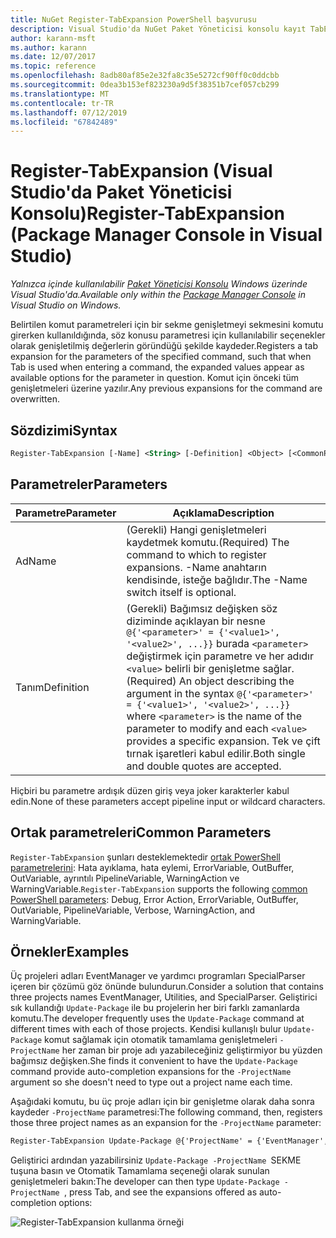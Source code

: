 ```yaml
---
title: NuGet Register-TabExpansion PowerShell başvurusu
description: Visual Studio'da NuGet Paket Yöneticisi konsolu kayıt TabExpansion PowerShell komutunda referansı.
author: karann-msft
ms.author: karann
ms.date: 12/07/2017
ms.topic: reference
ms.openlocfilehash: 8adb80af85e2e32fa8c35e5272cf90ff0c0ddcbb
ms.sourcegitcommit: 0dea3b153ef823230a9d5f38351b7cef057cb299
ms.translationtype: MT
ms.contentlocale: tr-TR
ms.lasthandoff: 07/12/2019
ms.locfileid: "67842489"
---
```

# <a name="register-tabexpansion-package-manager-console-in-visual-studio"></a><span data-ttu-id="188a0-103">Register-TabExpansion (Visual Studio'da Paket Yöneticisi Konsolu)</span><span class="sxs-lookup"><span data-stu-id="188a0-103">Register-TabExpansion (Package Manager Console in Visual Studio)</span></span>

<span data-ttu-id="188a0-104">*Yalnızca içinde kullanılabilir [Paket Yöneticisi Konsolu](package-manager-console.md) Windows üzerinde Visual Studio'da.*</span><span class="sxs-lookup"><span data-stu-id="188a0-104">*Available only within the [Package Manager Console](package-manager-console.md) in Visual Studio on Windows.*</span></span>

<span data-ttu-id="188a0-105">Belirtilen komut parametreleri için bir sekme genişletmeyi sekmesini komutu girerken kullanıldığında, söz konusu parametresi için kullanılabilir seçenekler olarak genişletilmiş değerlerin göründüğü şekilde kaydeder.</span><span class="sxs-lookup"><span data-stu-id="188a0-105">Registers a tab expansion for the parameters of the specified command, such that when Tab is used when entering a command, the expanded values appear as available options for the parameter in question.</span></span> <span data-ttu-id="188a0-106">Komut için önceki tüm genişletmeleri üzerine yazılır.</span><span class="sxs-lookup"><span data-stu-id="188a0-106">Any previous expansions for the command are overwritten.</span></span>

## <a name="syntax"></a><span data-ttu-id="188a0-107">Sözdizimi</span><span class="sxs-lookup"><span data-stu-id="188a0-107">Syntax</span></span>

```ps
Register-TabExpansion [-Name] <String> [-Definition] <Object> [<CommonParameters>]
```

## <a name="parameters"></a><span data-ttu-id="188a0-108">Parametreler</span><span class="sxs-lookup"><span data-stu-id="188a0-108">Parameters</span></span>

| <span data-ttu-id="188a0-109">Parametre</span><span class="sxs-lookup"><span data-stu-id="188a0-109">Parameter</span></span> | <span data-ttu-id="188a0-110">Açıklama</span><span class="sxs-lookup"><span data-stu-id="188a0-110">Description</span></span> |
| --- | --- |
| <span data-ttu-id="188a0-111">Ad</span><span class="sxs-lookup"><span data-stu-id="188a0-111">Name</span></span> | <span data-ttu-id="188a0-112">(Gerekli) Hangi genişletmeleri kaydetmek komutu.</span><span class="sxs-lookup"><span data-stu-id="188a0-112">(Required) The command to which to register expansions.</span></span> <span data-ttu-id="188a0-113">-Name anahtarın kendisinde, isteğe bağlıdır.</span><span class="sxs-lookup"><span data-stu-id="188a0-113">The -Name switch itself is optional.</span></span> |
| <span data-ttu-id="188a0-114">Tanım</span><span class="sxs-lookup"><span data-stu-id="188a0-114">Definition</span></span> | <span data-ttu-id="188a0-115">(Gerekli) Bağımsız değişken söz diziminde açıklayan bir nesne `@{'<parameter>' = {'<value1>', '<value2>', ...}}` burada `<parameter>` değiştirmek için parametre ve her adıdır `<value>` belirli bir genişletme sağlar.</span><span class="sxs-lookup"><span data-stu-id="188a0-115">(Required) An object describing the argument in the syntax `@{'<parameter>' = {'<value1>', '<value2>', ...}}` where `<parameter>` is the name of the parameter to modify and each `<value>` provides a specific expansion.</span></span> <span data-ttu-id="188a0-116">Tek ve çift tırnak işaretleri kabul edilir.</span><span class="sxs-lookup"><span data-stu-id="188a0-116">Both single and double quotes are accepted.</span></span> |

<span data-ttu-id="188a0-117">Hiçbiri bu parametre ardışık düzen giriş veya joker karakterler kabul edin.</span><span class="sxs-lookup"><span data-stu-id="188a0-117">None of these parameters accept pipeline input or wildcard characters.</span></span>

## <a name="common-parameters"></a><span data-ttu-id="188a0-118">Ortak parametreleri</span><span class="sxs-lookup"><span data-stu-id="188a0-118">Common Parameters</span></span>

<span data-ttu-id="188a0-119">`Register-TabExpansion` şunları desteklemektedir [ortak PowerShell parametrelerini](http://go.microsoft.com/fwlink/?LinkID=113216): Hata ayıklama, hata eylemi, ErrorVariable, OutBuffer, OutVariable, ayrıntılı PipelineVariable, WarningAction ve WarningVariable.</span><span class="sxs-lookup"><span data-stu-id="188a0-119">`Register-TabExpansion` supports the following [common PowerShell parameters](http://go.microsoft.com/fwlink/?LinkID=113216): Debug, Error Action, ErrorVariable, OutBuffer, OutVariable, PipelineVariable, Verbose, WarningAction, and WarningVariable.</span></span>

## <a name="examples"></a><span data-ttu-id="188a0-120">Örnekler</span><span class="sxs-lookup"><span data-stu-id="188a0-120">Examples</span></span>

<span data-ttu-id="188a0-121">Üç projeleri adları EventManager ve yardımcı programları SpecialParser içeren bir çözümü göz önünde bulundurun.</span><span class="sxs-lookup"><span data-stu-id="188a0-121">Consider a solution that contains three projects names EventManager, Utilities, and SpecialParser.</span></span> <span data-ttu-id="188a0-122">Geliştirici sık kullandığı `Update-Package` ile bu projelerin her biri farklı zamanlarda komutu.</span><span class="sxs-lookup"><span data-stu-id="188a0-122">The developer frequently uses the `Update-Package` command at different times with each of those projects.</span></span> <span data-ttu-id="188a0-123">Kendisi kullanışlı bulur `Update-Package` komut sağlamak için otomatik tamamlama genişletmeleri `-ProjectName` her zaman bir proje adı yazabileceğiniz geliştirmiyor bu yüzden bağımsız değişken.</span><span class="sxs-lookup"><span data-stu-id="188a0-123">She finds it convenient to have the `Update-Package` command provide auto-completion expansions for the `-ProjectName` argument so she doesn't need to type out a project name each time.</span></span> 

<span data-ttu-id="188a0-124">Aşağıdaki komutu, bu üç proje adları için bir genişletme olarak daha sonra kaydeder `-ProjectName` parametresi:</span><span class="sxs-lookup"><span data-stu-id="188a0-124">The following command, then, registers those three project names as an expansion for the `-ProjectName` parameter:</span></span>

```ps
Register-TabExpansion Update-Package @{'ProjectName' = {'EventManager', 'Utilities', 'SpecialParser'}}    
```

<span data-ttu-id="188a0-125">Geliştirici ardından yazabilirsiniz `Update-Package -ProjectName `SEKME tuşuna basın ve Otomatik Tamamlama seçeneği olarak sunulan genişletmeleri bakın:</span><span class="sxs-lookup"><span data-stu-id="188a0-125">The developer can then type `Update-Package -ProjectName `, press Tab, and see the expansions offered as auto-completion options:</span></span>

![Register-TabExpansion kullanma örneği](media/Register-TabExpansion-Example.png)
